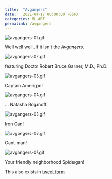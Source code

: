 ```yaml
---
title:  "Avgangers"
date:   2021-08-17 00:00:00 -0500
categories: ML-ART
permalink: /avgangers
---
```


![avgangers-01.gif](/assets/avgangers-01.gif)

Well well well.. if it isn't the _Avgangers_.

![avgangers-02.gif](/assets/avgangers-02.gif)

featuring Doctor Robert Bruce Ganner, M.D., Ph.D.

![avgangers-03.gif](/assets/avgangers-03.gif)

Captain Amerigan!

![avgangers-04.gif](/assets/avgangers-04.gif)

... Natasha Roganoff

![avgangers-05.gif](/assets/avgangers-05.gif)

Iron Gan!

![avgangers-06.gif](/assets/avgangers-06.gif)

Gant-man!

![avgangers-07.gif](/assets/avgangers-07.gif)

Your friendly neighborhood Spidergan!





This also exists in [tweet form](https://twitter.com/voorbeeld/status/1425821469041258499)